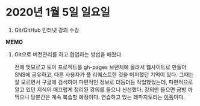 # 2020년 1월 5일 일요일

1. Git/GitHub 인터넷 강의 수강

**MEMO**

1. Git으로 버전관리를 하고 협업하는 방법을 배웠다.

   전에 멋모르고 토이 프로젝트를 gh-pages 브랜치에 올려서 웹사이트로 만들어 SNS에 공유하고, 다른 사용자가 풀 리퀘스트한 것을 머지했던 기억이 있다. 그때는 잘 모르면서 구글에 검색하여 파편적인 정보로 더듬더듬 작업했었는데, 파편적으로 알고 있던 지식이 매끄럽게 정리된 강의를 들으니 신선했다. 강의만 들으면 금방 까먹으니 당분간은 계속 복습할 예정이다. 연습하고 있는 레파지토리는 [이쪽](https://github.com/DanBi-Lee/studyGit)이다.

